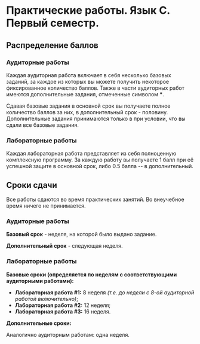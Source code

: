 # Практические работы. Язык C. Первый семестр.

## Распределение баллов

### Аудиторные работы

Каждая аудиторная работа включает в себя несколько базовых заданий, за каждое из которых вы можете получить некоторое фиксированное количество баллов. Также в части аудиторных работ имеются дополнительные задания, отмеченные символом __*__.

Сдавая базовые задания в основной срок вы получаете полное количество баллов за них, в дополнительный срок - половину. Дополнительные задания принимаются только в при условии, что вы сдали все базовые задания.

### Лабораторные работы

Каждая лабораторная работа представляет из себя полноценную комплексную программу. За каждую работу вы получаете 1 балл при её успешной защите в основной срок, либо 0.5 балла -- в дополнительный.

## Сроки сдачи

Все работы сдаются во время практических занятий. Во внеучебное время ничего не принимается.

### Аудиторные работы

**Базовый срок** - неделя, на которой было выдано задание.

**Дополнительный срок** - следующая неделя.

### Лабораторные работы

**Базовые сроки (определяется по неделям с соответствующими аудиторными работами):**

- **Лабораторная работа #1:** 8 неделя _(т.е. до недели с 8-ой аудиторной работой включительно)_;
- **Лабораторная работа #2:** 12 неделя;
- **Лабораторная работа #3:** 16 неделя.

**Дополнительные сроки:**

Аналогично аудиторным работам: одна неделя.
